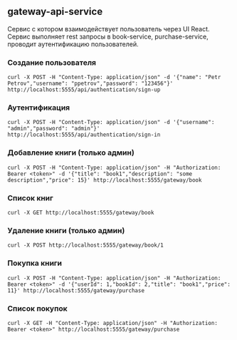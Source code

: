 ## gateway-api-service

Сервис с котором взаимодействует пользователь через UI React.
Сервис выполняет rest запросы в book-service, purchase-service, проводит аутентификацию пользователей.

### Создание пользователя
```
curl -X POST -H "Content-Type: application/json" -d '{"name": "Petr Petrov","username": "ppetrov","password": "123456"}' http://localhost:5555/api/authentication/sign-up 
```

### Аутентификация
```
curl -X POST -H "Content-Type: application/json" -d '{"username": "admin","password": "admin"}' http://localhost:5555/api/authentication/sign-in
```

### Добавление книги (только админ)
```
curl -X POST -H "Content-Type: application/json" -H "Authorization: Bearer <token>" -d '{"title": "book1","description": "some description","price": 15}' http://localhost:5555/gateway/book
```

### Список книг
```
curl -X GET http://localhost:5555/gateway/book
```

### Удаление книги (только админ)
```
curl -X POST http://localhost:5555/gateway/book/1
```

### Покупка книги
```
curl -X POST -H "Content-Type: application/json" -H "Authorization: Bearer <token>" -d '{"userId": 1,"bookId": 2,"title": "book1","price": 11}' http://localhost:5555/gateway/purchase
```

### Список покупок
```
curl -X GET -H "Content-Type: application/json" -H "Authorization: Bearer <token>" http://localhost:5555/gateway/purchase
```
